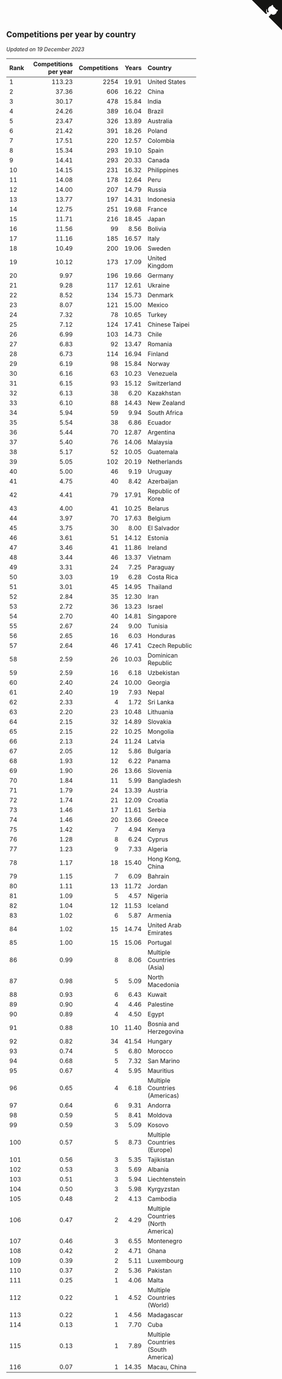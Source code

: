## Competitions per year by country

*Updated on 19 December 2023*

| Rank | Competitions per year | Competitions | Years | Country |
| :--- | ---: | ---: | ---: | :--- |
| 1 | 113.23 | 2254 | 19.91 | United States |
| 2 | 37.36 | 606 | 16.22 | China |
| 3 | 30.17 | 478 | 15.84 | India |
| 4 | 24.26 | 389 | 16.04 | Brazil |
| 5 | 23.47 | 326 | 13.89 | Australia |
| 6 | 21.42 | 391 | 18.26 | Poland |
| 7 | 17.51 | 220 | 12.57 | Colombia |
| 8 | 15.34 | 293 | 19.10 | Spain |
| 9 | 14.41 | 293 | 20.33 | Canada |
| 10 | 14.15 | 231 | 16.32 | Philippines |
| 11 | 14.08 | 178 | 12.64 | Peru |
| 12 | 14.00 | 207 | 14.79 | Russia |
| 13 | 13.77 | 197 | 14.31 | Indonesia |
| 14 | 12.75 | 251 | 19.68 | France |
| 15 | 11.71 | 216 | 18.45 | Japan |
| 16 | 11.56 | 99 | 8.56 | Bolivia |
| 17 | 11.16 | 185 | 16.57 | Italy |
| 18 | 10.49 | 200 | 19.06 | Sweden |
| 19 | 10.12 | 173 | 17.09 | United Kingdom |
| 20 | 9.97 | 196 | 19.66 | Germany |
| 21 | 9.28 | 117 | 12.61 | Ukraine |
| 22 | 8.52 | 134 | 15.73 | Denmark |
| 23 | 8.07 | 121 | 15.00 | Mexico |
| 24 | 7.32 | 78 | 10.65 | Turkey |
| 25 | 7.12 | 124 | 17.41 | Chinese Taipei |
| 26 | 6.99 | 103 | 14.73 | Chile |
| 27 | 6.83 | 92 | 13.47 | Romania |
| 28 | 6.73 | 114 | 16.94 | Finland |
| 29 | 6.19 | 98 | 15.84 | Norway |
| 30 | 6.16 | 63 | 10.23 | Venezuela |
| 31 | 6.15 | 93 | 15.12 | Switzerland |
| 32 | 6.13 | 38 | 6.20 | Kazakhstan |
| 33 | 6.10 | 88 | 14.43 | New Zealand |
| 34 | 5.94 | 59 | 9.94 | South Africa |
| 35 | 5.54 | 38 | 6.86 | Ecuador |
| 36 | 5.44 | 70 | 12.87 | Argentina |
| 37 | 5.40 | 76 | 14.06 | Malaysia |
| 38 | 5.17 | 52 | 10.05 | Guatemala |
| 39 | 5.05 | 102 | 20.19 | Netherlands |
| 40 | 5.00 | 46 | 9.19 | Uruguay |
| 41 | 4.75 | 40 | 8.42 | Azerbaijan |
| 42 | 4.41 | 79 | 17.91 | Republic of Korea |
| 43 | 4.00 | 41 | 10.25 | Belarus |
| 44 | 3.97 | 70 | 17.63 | Belgium |
| 45 | 3.75 | 30 | 8.00 | El Salvador |
| 46 | 3.61 | 51 | 14.12 | Estonia |
| 47 | 3.46 | 41 | 11.86 | Ireland |
| 48 | 3.44 | 46 | 13.37 | Vietnam |
| 49 | 3.31 | 24 | 7.25 | Paraguay |
| 50 | 3.03 | 19 | 6.28 | Costa Rica |
| 51 | 3.01 | 45 | 14.95 | Thailand |
| 52 | 2.84 | 35 | 12.30 | Iran |
| 53 | 2.72 | 36 | 13.23 | Israel |
| 54 | 2.70 | 40 | 14.81 | Singapore |
| 55 | 2.67 | 24 | 9.00 | Tunisia |
| 56 | 2.65 | 16 | 6.03 | Honduras |
| 57 | 2.64 | 46 | 17.41 | Czech Republic |
| 58 | 2.59 | 26 | 10.03 | Dominican Republic |
| 59 | 2.59 | 16 | 6.18 | Uzbekistan |
| 60 | 2.40 | 24 | 10.00 | Georgia |
| 61 | 2.40 | 19 | 7.93 | Nepal |
| 62 | 2.33 | 4 | 1.72 | Sri Lanka |
| 63 | 2.20 | 23 | 10.48 | Lithuania |
| 64 | 2.15 | 32 | 14.89 | Slovakia |
| 65 | 2.15 | 22 | 10.25 | Mongolia |
| 66 | 2.13 | 24 | 11.24 | Latvia |
| 67 | 2.05 | 12 | 5.86 | Bulgaria |
| 68 | 1.93 | 12 | 6.22 | Panama |
| 69 | 1.90 | 26 | 13.66 | Slovenia |
| 70 | 1.84 | 11 | 5.99 | Bangladesh |
| 71 | 1.79 | 24 | 13.39 | Austria |
| 72 | 1.74 | 21 | 12.09 | Croatia |
| 73 | 1.46 | 17 | 11.61 | Serbia |
| 74 | 1.46 | 20 | 13.66 | Greece |
| 75 | 1.42 | 7 | 4.94 | Kenya |
| 76 | 1.28 | 8 | 6.24 | Cyprus |
| 77 | 1.23 | 9 | 7.33 | Algeria |
| 78 | 1.17 | 18 | 15.40 | Hong Kong, China |
| 79 | 1.15 | 7 | 6.09 | Bahrain |
| 80 | 1.11 | 13 | 11.72 | Jordan |
| 81 | 1.09 | 5 | 4.57 | Nigeria |
| 82 | 1.04 | 12 | 11.53 | Iceland |
| 83 | 1.02 | 6 | 5.87 | Armenia |
| 84 | 1.02 | 15 | 14.74 | United Arab Emirates |
| 85 | 1.00 | 15 | 15.06 | Portugal |
| 86 | 0.99 | 8 | 8.06 | Multiple Countries (Asia) |
| 87 | 0.98 | 5 | 5.09 | North Macedonia |
| 88 | 0.93 | 6 | 6.43 | Kuwait |
| 89 | 0.90 | 4 | 4.46 | Palestine |
| 90 | 0.89 | 4 | 4.50 | Egypt |
| 91 | 0.88 | 10 | 11.40 | Bosnia and Herzegovina |
| 92 | 0.82 | 34 | 41.54 | Hungary |
| 93 | 0.74 | 5 | 6.80 | Morocco |
| 94 | 0.68 | 5 | 7.32 | San Marino |
| 95 | 0.67 | 4 | 5.95 | Mauritius |
| 96 | 0.65 | 4 | 6.18 | Multiple Countries (Americas) |
| 97 | 0.64 | 6 | 9.31 | Andorra |
| 98 | 0.59 | 5 | 8.41 | Moldova |
| 99 | 0.59 | 3 | 5.09 | Kosovo |
| 100 | 0.57 | 5 | 8.73 | Multiple Countries (Europe) |
| 101 | 0.56 | 3 | 5.35 | Tajikistan |
| 102 | 0.53 | 3 | 5.69 | Albania |
| 103 | 0.51 | 3 | 5.94 | Liechtenstein |
| 104 | 0.50 | 3 | 5.98 | Kyrgyzstan |
| 105 | 0.48 | 2 | 4.13 | Cambodia |
| 106 | 0.47 | 2 | 4.29 | Multiple Countries (North America) |
| 107 | 0.46 | 3 | 6.55 | Montenegro |
| 108 | 0.42 | 2 | 4.71 | Ghana |
| 109 | 0.39 | 2 | 5.11 | Luxembourg |
| 110 | 0.37 | 2 | 5.36 | Pakistan |
| 111 | 0.25 | 1 | 4.06 | Malta |
| 112 | 0.22 | 1 | 4.52 | Multiple Countries (World) |
| 113 | 0.22 | 1 | 4.56 | Madagascar |
| 114 | 0.13 | 1 | 7.70 | Cuba |
| 115 | 0.13 | 1 | 7.89 | Multiple Countries (South America) |
| 116 | 0.07 | 1 | 14.35 | Macau, China |


<a href="https://github.com/JustinTimeCuber/wca_statistics" class="github-corner" aria-label="View source on Github"><svg width="80" height="80" viewBox="0 0 250 250" style="fill:#151513; color:#fff; position: absolute; top: 0; border: 0; right: 0;" aria-hidden="true"><path d="M0,0 L115,115 L130,115 L142,142 L250,250 L250,0 Z"></path><path d="M128.3,109.0 C113.8,99.7 119.0,89.6 119.0,89.6 C122.0,82.7 120.5,78.6 120.5,78.6 C119.2,72.0 123.4,76.3 123.4,76.3 C127.3,80.9 125.5,87.3 125.5,87.3 C122.9,97.6 130.6,101.9 134.4,103.2" fill="currentColor" style="transform-origin: 130px 106px;" class="octo-arm"></path><path d="M115.0,115.0 C114.9,115.1 118.7,116.5 119.8,115.4 L133.7,101.6 C136.9,99.2 139.9,98.4 142.2,98.6 C133.8,88.0 127.5,74.4 143.8,58.0 C148.5,53.4 154.0,51.2 159.7,51.0 C160.3,49.4 163.2,43.6 171.4,40.1 C171.4,40.1 176.1,42.5 178.8,56.2 C183.1,58.6 187.2,61.8 190.9,65.4 C194.5,69.0 197.7,73.2 200.1,77.6 C213.8,80.2 216.3,84.9 216.3,84.9 C212.7,93.1 206.9,96.0 205.4,96.6 C205.1,102.4 203.0,107.8 198.3,112.5 C181.9,128.9 168.3,122.5 157.7,114.1 C157.9,116.9 156.7,120.9 152.7,124.9 L141.0,136.5 C139.8,137.7 141.6,141.9 141.8,141.8 Z" fill="currentColor" class="octo-body"></path></svg></a><style>.github-corner:hover .octo-arm{animation:octocat-wave 560ms ease-in-out}@keyframes octocat-wave{0%,100%{transform:rotate(0)}20%,60%{transform:rotate(-25deg)}40%,80%{transform:rotate(10deg)}}@media (max-width:500px){.github-corner:hover .octo-arm{animation:none}.github-corner .octo-arm{animation:octocat-wave 560ms ease-in-out}}</style>
